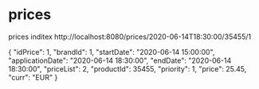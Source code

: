 # prices
prices inditex
http://localhost:8080/prices/2020-06-14T18:30:00/35455/1

{
    "idPrice": 1,
    "brandId": 1,
    "startDate": "2020-06-14 15:00:00",
    "applicationDate": "2020-06-14 18:30:00",
    "endDate": "2020-06-14 18:30:00",
    "priceList": 2,
    "productId": 35455,
    "priority": 1,
    "price": 25.45,
    "curr": "EUR"
}
